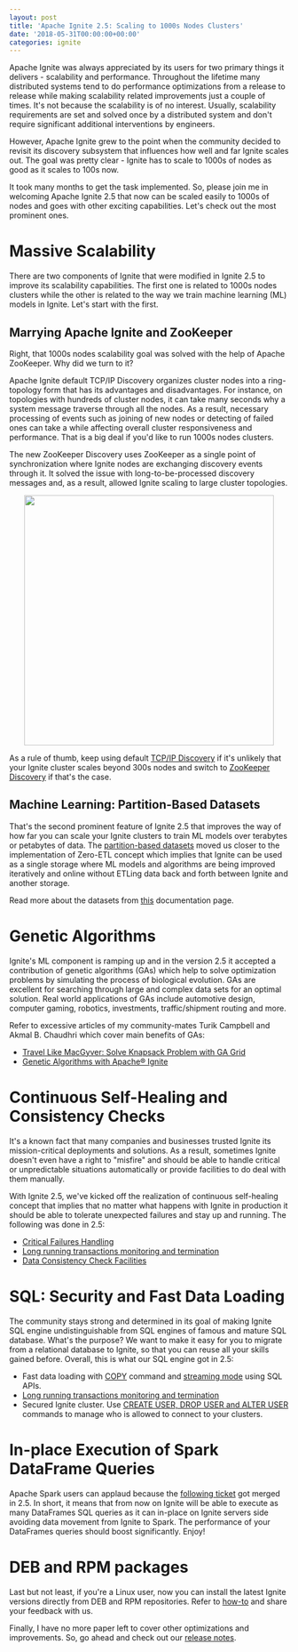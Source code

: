 ```yaml
---
layout: post
title: 'Apache Ignite 2.5: Scaling to 1000s Nodes Clusters'
date: '2018-05-31T00:00:00+00:00'
categories: ignite
---
```

Apache Ignite was always appreciated by its users for two primary things it delivers - scalability and performance. Throughout the lifetime many distributed systems tend to do performance optimizations from a release to release while making scalability related improvements just a couple of times. It's not because the scalability is of no interest. Usually, scalability requirements are set and solved once by a distributed system and don't require significant additional interventions by engineers. 

However, Apache Ignite grew to the point when the community decided to revisit its discovery subsystem that influences how well and far Ignite scales out. The goal was pretty clear - Ignite has to scale to 1000s of nodes as good as it scales to 100s now.

It took many months to get the task implemented. So, please join me in welcoming Apache Ignite 2.5 that now can be scaled easily to 1000s of nodes and goes with other exciting capabilities. Let's check out the most prominent ones.
<h1>
Massive Scalability
</h1>
There are two components of Ignite that were modified in Ignite 2.5 to improve its scalability capabilities. The first one is related to 1000s nodes clusters while the other is related to the way we train machine learning (ML) models in Ignite. Let's start with the first.

<h2>Marrying Apache Ignite and ZooKeeper</h2>

Right, that 1000s nodes scalability goal was solved with the help of Apache ZooKeeper. Why did we turn to it?

Apache Ignite default TCP/IP Discovery organizes cluster nodes into a ring-topology form that has its advantages and disadvantages. For instance, on topologies with hundreds of cluster nodes, it can take many seconds why a system message traverse through all the nodes. As a result, necessary processing of events such as joining of new nodes or detecting of failed ones can take a while affecting overall cluster responsiveness and performance. That is a big deal if you'd like to run 1000s nodes clusters.

The new ZooKeeper Discovery uses ZooKeeper as a single point of synchronization where Ignite nodes are exchanging discovery events through it. It solved the issue with long-to-be-processed discovery messages and, as a result, allowed Ignite scaling to large cluster topologies.

<a href="https://apacheignite.readme.io/docs/zookeeper-discovery"><div style="text-align: center"><img src="https://blogs.apache.org/ignite/mediaresource/4b80632d-232d-4e4f-bd5e-9d91f0bc550f" width="450"></img></div></a>

As a rule of thumb, keep using default <a href="https://apacheignite.readme.io/docs/tcpip-discovery" target="_blank">TCP/IP Discovery</a> if it's unlikely that your Ignite cluster scales beyond 300s nodes and switch to <a href="https://apacheignite.readme.io/docs/zookeeper-discovery" target="_blank">ZooKeeper Discovery</a> if that's the case.

<h2>Machine Learning: Partition-Based Datasets</h2>

That's the second prominent feature of Ignite 2.5 that improves the way of how far you can scale your Ignite clusters to train ML models over terabytes or petabytes of data. The <a href="https://apacheignite.readme.io/docs/ml-partition-based-dataset" target="_blank">partition-based datasets</a> moved us closer to the implementation of Zero-ETL concept which implies that Ignite can be used as a single storage where ML models and algorithms are being improved iteratively and online without ETLing data back and forth between Ignite and another storage.

Read more about the datasets from <a href="https://apacheignite.readme.io/docs/ml-partition-based-dataset" target="_blank">this</a> documentation page.

<h1>Genetic Algorithms</h1>
Ignite's ML component is ramping up and in the version 2.5 it accepted a contribution of genetic algorithms (GAs) which help to solve optimization problems by simulating the process of biological evolution. GAs are excellent for searching through large and complex data sets for an optimal solution. Real world applications of GAs include automotive design, computer gaming, robotics, investments, traffic/shipment routing and more.

Refer to excessive articles of my community-mates Turik Campbell and Akmal B. Chaudhri which cover main benefits of GAs:
<ul>
<li>
<a href="https://www.linkedin.com/pulse/travel-like-macgyver-solve-knapsack-problem-ga-grid-turik-campbell/" target="_blank">Travel Like MacGyver: Solve Knapsack Problem with GA Grid</a>
</li>
<li>
<a href="https://www.gridgain.com/resources/blog/genetic-algorithms-apacher-ignitetm" target="_blank">Genetic Algorithms with Apache® Ignite</a>
</li>
</ul>

<h1>Continuous Self-Healing and Consistency Checks</h1>
It's a known fact that many companies and businesses trusted Ignite its mission-critical deployments and solutions. As a result, sometimes Ignite doesn't even have a right to "misfire" and should be able to handle critical or unpredictable situations automatically or provide facilities to do deal with them manually. 

With Ignite 2.5, we've kicked off the realization of continuous self-healing concept that implies that no matter what happens with Ignite in production it should be able to tolerate unexpected failures and stay up and running. The following was done in 2.5:
<ul>
<li>
<a href="https://apacheignite.readme.io/docs/critical-failures-handling" target="_blank">Critical Failures Handling</a>
</li>
<li>
<a href="https://apacheignite.readme.io/docs/transactions#section-long-running-transactions-termination" target="_blank">Long running transactions monitoring and termination</a>
</li>
<li>
<a href="https://apacheignite.readme.io/docs/consistency-check-facilities" target="_blank">Data Consistency Check Facilities</a>
</li>
</ul>

<h1>SQL: Security and Fast Data Loading</h1>

The community stays strong and determined in its goal of making Ignite SQL engine undistinguishable from SQL engines of famous and mature SQL database. What's the purpose? We want to make it easy for you to migrate from a relational database to Ignite, so that you can reuse all your skills gained before. Overall, this is what our SQL engine got in 2.5:

<ul>
<li>
Fast data loading with <a href="https://apacheignite-sql.readme.io/docs/copy" target="_blank">COPY</a> command and <a href="https://apacheignite-sql.readme.io/docs/jdbc-driver#section-streaming" target="_blank">streaming mode</a> using SQL APIs.
</li>
<li>
<a href="https://apacheignite.readme.io/docs/transactions#section-long-running-transactions-termination" target="_blank">Long running transactions monitoring and termination</a>
</li>
<li>
Secured Ignite cluster. Use <a href="https://apacheignite-sql.readme.io/docs/ddl" target="_blank">CREATE USER, DROP USER and ALTER USER</a> commands to manage who is allowed to connect to your clusters.
</li>
</ul>

<h1>In-place Execution of Spark DataFrame Queries</h1>

Apache Spark users can applaud because the <a href="https://issues.apache.org/jira/browse/IGNITE-7077" target="_blank">following ticket</a> got merged in 2.5. In short, it means that from now on Ignite will be able to execute as many DataFrames SQL queries as it can in-place on Ignite servers side avoiding data movement from Ignite to Spark. The performance of your DataFrames queries should boost significantly. Enjoy!

<h1>DEB and RPM packages</h1>

Last but not least, if you're a Linux user, now you can install the latest Ignite versions directly from DEB and RPM repositories. Refer to <a href="https://apacheignite.readme.io/docs/getting-started#section-rpm-deb-packages-installation" target="_blank">how-to</a> and share your feedback with us.

Finally, I have no more paper left to cover other optimizations and improvements. So, go ahead and check out our <a href="https://ignite.apache.org/releases/2.5.0/release_notes.html" target="_blank">release notes</a>.
